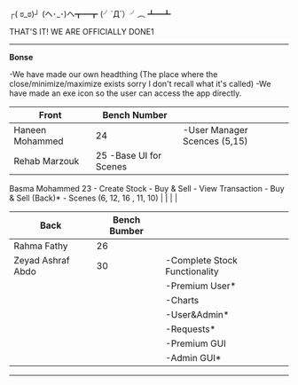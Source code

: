 ┌( ಠ_ಠ)┘     (ヘ･_･)ヘ┳━┳     (╯`Д´）╯︵ ┻━┻

THAT'S IT! WE ARE OFFICIALLY DONE1

**********************************************************************************************************
**Bonse**

  -We have made our own headthing (The place where the close/minimize/maximize exists sorry I don't recall what it's called)
  -We have made an exe icon so the user can access the app directly.



|Front                   |Bench Number |                                              |            
|------------------------|-------------|----------------------------------------------|
| Haneen Mohammed        | 24          |  -User Manager Scences (5,15)                |
| Rehab Marzouk          | 25             -Base UI for Scenes
  Basma Mohammed           23             - Create Stock
                                          - Buy & Sell
                                          - View Transaction
                                          - Buy & Sell (Back)*
                                          - Scenes (6, 12, 16 , 11, 10)
|                         |            |                                               |



|Back                    |Bench Bumber      |                                              |
|------------------------|------------------|----------------------------------------------|
| Rahma Fathy            | 26               |                                              |
| Zeyad Ashraf Abdo      | 30               | -Complete Stock Functionality                |
|                        |                  | -Premium User*                               |
|                        |                  | -Charts                                      |
|                        |                  | -User&Admin*                                 |
|                        |                  | -Requests*                                   |
|                        |                  | -Premium GUI                                 |
|                        |                  | -Admin GUI*                                  |


*********************************************************************************************************************

